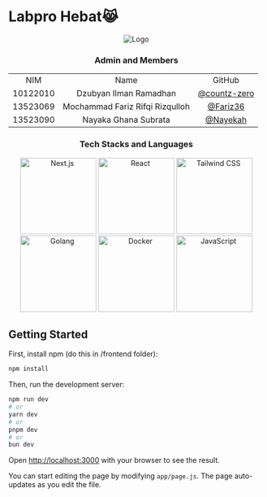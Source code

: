 # Labpro Hebat😹

<div align="center">
  <img src="https://i.pinimg.com/originals/5b/cf/1b/5bcf1b220433136ccedff7dffc683c29.gif" alt="Logo" />
</div>

 <div align="center" id="contributor">
   <strong>
     <h3> Admin and Members </h3>
     <table align="center">
       <tr align="center">
         <td>NIM</td>
         <td>Name</td>
         <td>GitHub</td>
       </tr>
       <tr align="center">
         <td>10122010</td>
         <td>Dzubyan Ilman Ramadhan</td>
         <td><a href="https://github.com/countz-zero">@countz-zero</a></td>
       </tr>
       <tr align="center">
         <td>13523069</td>
         <td>Mochammad Fariz Rifqi Rizqulloh</td>
         <td><a href="https://github.com/Fariz36">@Fariz36</a></td>
       </tr>
       <tr align="center">
         <td>13523090</td>
         <td>Nayaka Ghana Subrata</td>
         <td><a href="https://github.com/Nayekah">@Nayekah</a></td>
       </tr>
     </table>
   </strong>
 </div>

<div align="center">
  <h3>Tech Stacks and Languages</h3>

  <p>
    <img src="https://github.com/user-attachments/assets/c7e3bc5e-4449-4c5a-8400-646b6d6ba6e1" alt="Next.js" width="150"/>
    <img src="https://github.com/user-attachments/assets/b2802b21-1ec3-4bb3-9b4d-e4ade5a027a6" alt="React" width="150"/>
    <img src="https://github.com/user-attachments/assets/75103063-a324-4c28-a78f-5fd044ab9384" alt="Tailwind CSS" width="150"/>
    <img src="https://github.com/user-attachments/assets/348485f7-ca84-44b4-aaf7-292d8ec5b6f6" alt="Golang" width="150"/>
    <img src="https://github.com/user-attachments/assets/d2bfd11a-5fce-4167-b0ea-f4ab7a2c4ab4" alt="Docker" width="150"/>
    <img src="https://github.com/user-attachments/assets/cf439f3d-9ab2-4ac0-a4c1-2c2dda07e87d" alt="JavaScript" width="150"/>
  </p>
</div>




## Getting Started

First, install npm (do this in /frontend folder):
```bash
npm install
```
Then, run the development server:

```bash
npm run dev
# or
yarn dev
# or
pnpm dev
# or
bun dev
```

Open [http://localhost:3000](http://localhost:3000) with your browser to see the result.

You can start editing the page by modifying `app/page.js`. The page auto-updates as you edit the file.
